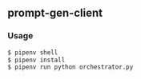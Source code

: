 ## prompt-gen-client

### Usage

```bash
$ pipenv shell
$ pipenv install
$ pipenv run python orchestrator.py
```
